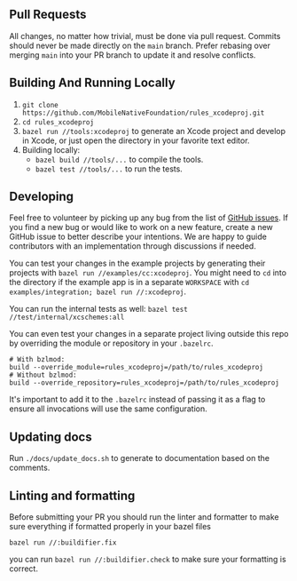## Pull Requests

All changes, no matter how trivial, must be done via pull request. Commits
should never be made directly on the `main` branch. Prefer rebasing over
merging `main` into your PR branch to update it and resolve conflicts.

## Building And Running Locally

1. `git clone https://github.com/MobileNativeFoundation/rules_xcodeproj.git`
2. `cd rules_xcodeproj`
3. `bazel run //tools:xcodeproj` to generate an Xcode project and develop in
   Xcode, or just open the directory in your favorite text editor.
4. Building locally:
    * `bazel build //tools/...` to compile the tools.
    * `bazel test //tools/...` to run the tests.

## Developing

Feel free to volunteer by picking up any bug from the list of
[GitHub issues](https://github.com/MobileNativeFoundation/rules_xcodeproj/issues).
If you find a new bug or would like to work on a new feature,
create a new GitHub issue to better describe your intentions. We are happy
to guide contributors with an implementation through discussions if needed.

You can test your changes in the example projects by generating their
projects with `bazel run //examples/cc:xcodeproj`. You might need to `cd`
into the directory if the example app is in a separate `WORKSPACE` with
`cd examples/integration; bazel run //:xcodeproj`.

You can run the internal tests as well:
`bazel test //test/internal/xcschemes:all`

You can even test your changes in a separate project living outside this
repo by overriding the module or repository in your `.bazelrc`.
```
# With bzlmod:
build --override_module=rules_xcodeproj=/path/to/rules_xcodeproj
# Without bzlmod:
build --override_repository=rules_xcodeproj=/path/to/rules_xcodeproj
```
It's important to add it to the `.bazelrc` instead of passing it as a
flag to ensure all invocations will use the same configuration.

## Updating docs

Run `./docs/update_docs.sh` to generate to documentation based on the comments.

## Linting and formatting

Before submitting your PR you should run the linter and formatter to
make sure everything if formatted properly in your bazel files

`bazel run //:buildifier.fix`

you can run `bazel run //:buildifier.check` to make sure your formatting
is correct.
